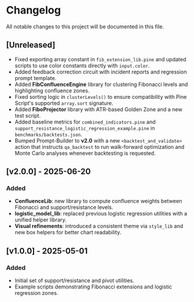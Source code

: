 # Changelog

All notable changes to this project will be documented in this file.

## [Unreleased]
- Fixed exporting array constant in `fib_extension_lib.pine` and
  updated scripts to use color constants directly with `input.color`.
- Added feedback correction circuit with incident reports and regression prompt template.
- Added **FibConfluenceEngine** library for clustering Fibonacci levels and highlighting confluence zones.
- Fixed sorting logic in `clusterLevels()` to ensure compatibility with Pine Script's
  supported `array.sort` signature.
- Added **FiboProjector** library with ATR-based Golden Zone and a new test script.
- Added baseline metrics for `combined_indicators.pine` and `support_resistance_logistic_regression_example.pine` in `benchmarks/backtests.json`.
- Bumped Prompt-Builder to **v2.0** with a new `<backtest_and_validate>` action
  that instructs `qa_backtest` to run walk-forward optimization and Monte Carlo
  analyses whenever backtesting is requested.

## [v2.0.0] - 2025-06-20
### Added
- **ConfluenceLib**: new library to compute confluence weights between Fibonacci and support/resistance levels.
- **logistic_model_lib**: replaced previous logistic regression utilities with a unified helper library.
- **Visual refinements**: introduced a consistent theme via `style_lib` and new box helpers for better chart readability.

## [v1.0.0] - 2025-05-01
### Added
- Initial set of support/resistance and pivot utilities.
- Example scripts demonstrating Fibonacci extensions and logistic regression zones.
